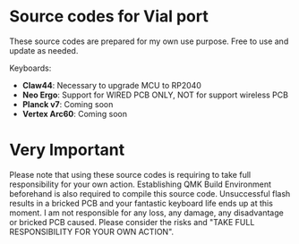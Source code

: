 # Source codes for Vial port

These source codes are prepared for my own use purpose. Free to use and update as needed.

Keyboards:

* **Claw44**: Necessary to upgrade MCU to RP2040
* **Neo Ergo**: Support for WIRED PCB ONLY, NOT for support wireless PCB
* **Planck v7**: Coming soon
* **Vertex Arc60**: Coming soon

# Very Important

Please note that using these source codes is requiring to take full responsibility for your own action. Establishing QMK Build Environment beforehand is also required to compile this source code.
Unsuccessful flash results in a bricked PCB and your fantastic keyboard life ends up at this moment.
I am not responsible for any loss, any damage, any disadvantage or bricked PCB caused. Please consider the risks and "TAKE FULL RESPONSIBILITY FOR YOUR OWN ACTION".
